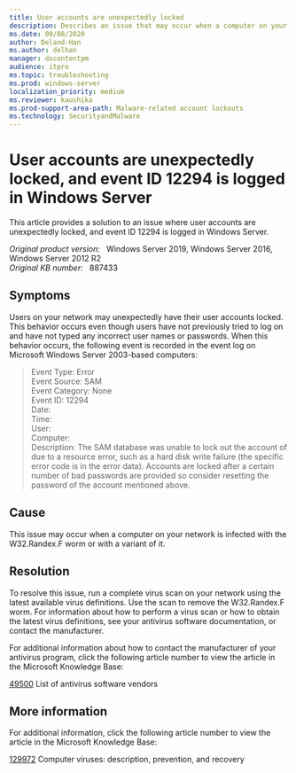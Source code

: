 ```yaml
---
title: User accounts are unexpectedly locked
description: Describes an issue that may occur when a computer on your network is infected with the W32.Randex.F worm.
ms.date: 09/08/2020
author: Deland-Han
ms.author: delhan
manager: dscontentpm
audience: itpro
ms.topic: troubleshooting
ms.prod: windows-server
localization_priority: medium
ms.reviewer: kaushika
ms.prod-support-area-path: Malware-related account lockouts
ms.technology: SecurityandMalware
---
```

# User accounts are unexpectedly locked, and event ID 12294 is logged in Windows Server

This article provides a solution to an issue where user accounts are unexpectedly locked, and event ID 12294 is logged in Windows Server.

_Original product version:_ &nbsp; Windows Server 2019, Windows Server 2016, Windows Server 2012 R2  
_Original KB number:_ &nbsp; 887433

## Symptoms

Users on your network may unexpectedly have their user accounts locked. This behavior occurs even though users have not previously tried to log on and have not typed any incorrect user names or passwords. When this behavior occurs, the following event is recorded in the event log on Microsoft Windows Server 2003-based computers:

> Event Type:              Error  
Event Source:          SAM  
Event Category:       None  
Event ID:                  12294  
Date:  
Time:  
User:  
Computer:  
Description:  The SAM database was unable to lock out the account of  due to a resource error, such as a hard disk write failure (the specific error code is in the error data). Accounts are locked after a certain number of bad passwords are provided so consider resetting the password of the account mentioned above.

## Cause

This issue may occur when a computer on your network is infected with the W32.Randex.F worm or with a variant of it.

## Resolution

To resolve this issue, run a complete virus scan on your network using the latest available virus definitions. Use the scan to remove the W32.Randex.F worm. For information about how to perform a virus scan or how to obtain the latest virus definitions, see your antivirus software documentation, or contact the manufacturer.

For additional information about how to contact the manufacturer of your antivirus program, click the following article number to view the article in the Microsoft Knowledge Base:

[49500](https://support.microsoft.com/help/49500) List of antivirus software vendors  

## More information

For additional information, click the following article number to view the article in the Microsoft Knowledge Base:

[129972](https://support.microsoft.com/help/129972) Computer viruses: description, prevention, and recovery
